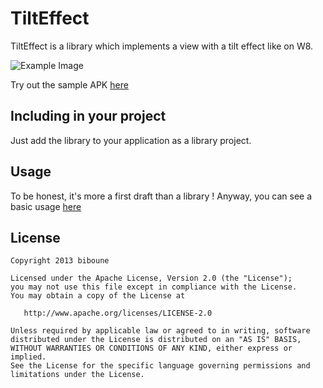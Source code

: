 TiltEffect
==================

TiltEffect is a library which implements a view with a tilt effect like on W8. 

![Example Image][1]

Try out the sample APK [here][2]

Including in your project
-------------------------

Just add the library to your application as a library project.

Usage
---------

To be honest, it's more a first draft than a library !
Anyway, you can see a basic usage [here][3]

License
-----------

    Copyright 2013 biboune

    Licensed under the Apache License, Version 2.0 (the "License");
    you may not use this file except in compliance with the License.
    You may obtain a copy of the License at

       http://www.apache.org/licenses/LICENSE-2.0

    Unless required by applicable law or agreed to in writing, software
    distributed under the License is distributed on an "AS IS" BASIS,
    WITHOUT WARRANTIES OR CONDITIONS OF ANY KIND, either express or implied.
    See the License for the specific language governing permissions and
    limitations under the License.
  
 [1]: https://raw.github.com/biboune/TitleEffect/master/graphics/TitleEffect.gif
 [2]: https://raw.github.com/biboune/TitleEffect/master/TiltEffect-release-unsigned.apk
 [3]: https://github.com/biboune/TitleEffect/tree/master/TitleEffect
